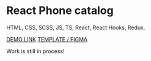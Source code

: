 # React Phone catalog

  HTML, CSS, SCSS, JS, TS, React, React Hooks, Redux.

  [DEMO LINK](https://sanyanemesh.github.io/react_phone-catalog/)
  [TEMPLATE / FIGMA](https://www.figma.com/file/uEetgWenSRxk9jgiym6Yzp/Phone-catalog-redesign?node-id=1%3A2)
  
  Work is still in process!
